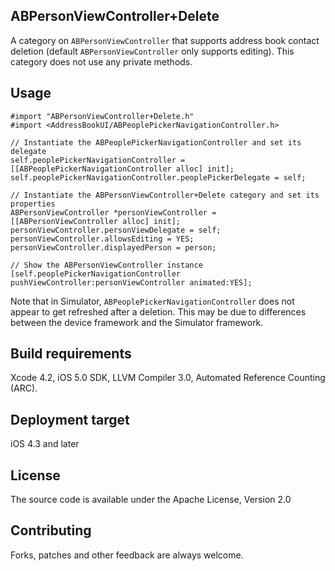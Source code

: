 ## ABPersonViewController+Delete
A category on `ABPersonViewController` that supports address book contact deletion (default `ABPersonViewController` only supports editing). This category does not use any private methods.

## Usage
    #import "ABPersonViewController+Delete.h"
    #import <AddressBookUI/ABPeoplePickerNavigationController.h>
    
    // Instantiate the ABPeoplePickerNavigationController and set its delegate
    self.peoplePickerNavigationController = [[ABPeoplePickerNavigationController alloc] init];
    self.peoplePickerNavigationController.peoplePickerDelegate = self;

    // Instantiate the ABPersonViewController+Delete category and set its properties
    ABPersonViewController *personViewController = [[ABPersonViewController alloc] init];
    personViewController.personViewDelegate = self;
    personViewController.allowsEditing = YES;
    personViewController.displayedPerson = person;

    // Show the ABPersonViewController instance
    [self.peoplePickerNavigationController pushViewController:personViewController animated:YES];

Note that in Simulator, `ABPeoplePickerNavigationController` does not appear to get refreshed after a deletion. This may be due to differences between the device framework and the Simulator framework.

## Build requirements
Xcode 4.2, iOS 5.0 SDK, LLVM Compiler 3.0, Automated Reference Counting (ARC).

## Deployment target
iOS 4.3 and later

## License
The source code is available under the Apache License, Version 2.0

## Contributing
Forks, patches and other feedback are always welcome.

